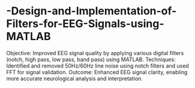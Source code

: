 # -Design-and-Implementation-of-Filters-for-EEG-Signals-using-MATLAB
Objective: Improved EEG signal quality by applying various digital filters (notch, high pass, low pass, band pass) using MATLAB.  Techniques: Identified and removed 50Hz/60Hz line noise using notch filters and used FFT for signal validation.  Outcome: Enhanced EEG signal clarity, enabling more accurate neurological analysis and interpretation.
